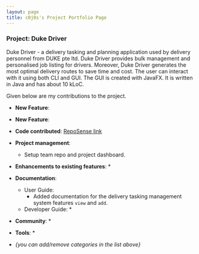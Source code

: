 ```yaml
---
layout: page
title: c0j0s's Project Portfolio Page
---
```


### Project: Duke Driver

Duke Driver - a delivery tasking and planning application used by delivery personnel from DUKE pte ltd. Duke Driver provides bulk management and personalised job listing for drivers. Moreover, Duke Driver generates the most optimal delivery routes to save time and cost. The user can interact with it using both CLI and GUI. The GUI is created with JavaFX. It is written in Java and has about 10 kLoC.

Given below are my contributions to the project.

* **New Feature**:

* **New Feature**:

* **Code contributed**: [RepoSense link]()

* **Project management**:
  * Setup team repo and project dashboard.

* **Enhancements to existing features**:
  * 

* **Documentation**:
  * User Guide:
    * Added documentation for the delivery tasking management system features `view` and `add`.
  * Developer Guide:
    *

* **Community**:
  *

* **Tools**:
  *

* _{you can add/remove categories in the list above}_
